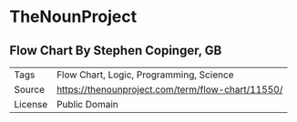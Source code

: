 # TheNounProject

## Flow Chart By Stephen Copinger, GB

|||
|---|---|
|Tags|Flow Chart, Logic, Programming, Science|
|Source|https://thenounproject.com/term/flow-chart/11550/|
|License|Public Domain|